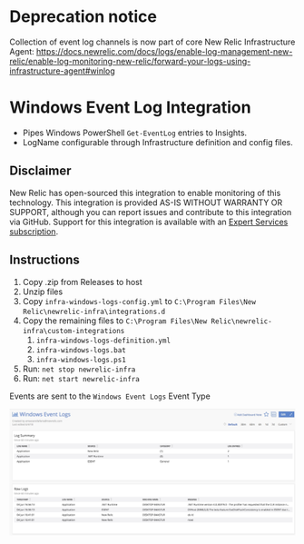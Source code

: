 # Deprecation notice
Collection of event log channels is now part of core New Relic Infrastructure Agent:
https://docs.newrelic.com/docs/logs/enable-log-management-new-relic/enable-log-monitoring-new-relic/forward-your-logs-using-infrastructure-agent#winlog

# Windows Event Log Integration

* Pipes Windows PowerShell `Get-EventLog` entries to Insights.
* LogName configurable through Infrastructure definition and config files.

## Disclaimer
New Relic has open-sourced this integration to enable monitoring of this technology. This integration is provided AS-IS WITHOUT WARRANTY OR SUPPORT, although you can report issues and contribute to this integration via GitHub. Support for this integration is available with an [Expert Services subscription](https://newrelic.com/expertservices).

## Instructions

1. Copy .zip from Releases to host
2. Unzip files
3. Copy `infra-windows-logs-config.yml` to `C:\Program Files\New Relic\newrelic-infra\integrations.d`
4. Copy the remaining files to `C:\Program Files\New Relic\newrelic-infra\custom-integrations`
    1. `infra-windows-logs-definition.yml`
    2. `infra-windows-logs.bat`
    3. `infra-windows-logs.ps1`
5. Run: `net stop newrelic-infra`
6. Run: `net start newrelic-infra`

Events are sent to the `Windows Event Logs` Event Type

![screenshot](./docs/windows-events-log.jpg)
